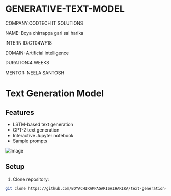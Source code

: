# GENERATIVE-TEXT-MODEL

COMPANY:CODTECH IT SOLUTIONS

NAME: Boya chirrappa gari sai harika

INTERN ID:CT04WF18

DOMAIN: Artificial intelligence

DURATION:4 WEEKS

MENTOR: NEELA SANTOSH

# Text Generation Model

## Features
- LSTM-based text generation
- GPT-2 text generation
- Interactive Jupyter notebook
- Sample prompts

![Image](https://github.com/user-attachments/assets/1a95da00-4c8b-4c65-8bb4-d719affb95b3)
## Setup
1. Clone repository:
```bash
git clone https://github.com/BOYACHIRAPPAGARISAIHARIKA/text-generation-project.git


